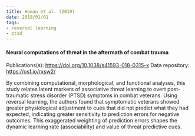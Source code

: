 ```yaml
---
title: Homan et al. (2019)
date: 2019/01/01
tags:
- reversal learning
- ptsd
---
```


#### Neural computations of threat in the aftermath of combat trauma

Publications(s): https://doi.org/10.1038/s41593-018-0315-x
Data repository: https://osf.io/rxsw2/

By combining computational, morphological, and functional analyses, this study relates latent markers of associative threat learning to overt post-traumatic stress disorder (PTSD) symptoms in combat veterans. Using reversal learning, the authors found that symptomatic veterans showed greater physiological adjustment to cues that did not predict what they had expected, indicating greater sensitivity to prediction errors for negative outcomes. This exaggerated weighting of prediction errors shapes the dynamic learning rate (associability) and value of threat predictive cues.
